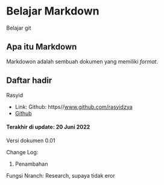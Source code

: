 # Belajar Markdown
Belajar git

## Apa itu Markdown
Markdowon adalah sembuah dokumen yang memiliki _format_.

## Daftar hadir
Rasyid
- Link: Github: https//www.github.com/rasyidzya
- [Github](https//www.github.com/rasyidzya)

#### Terakhir di update: 20 Juni 2022
Versi dokumen 0.01

Change Log:
1. Penambahan

Fungsi Nranch:
Research, supaya tidak eror
